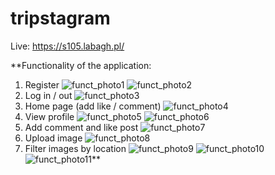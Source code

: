 # tripstagram

Live: https://s105.labagh.pl/

**Functionality of the application:
1. Register
![funct_photo1](https://user-images.githubusercontent.com/56201394/123761896-8a458900-d8c2-11eb-9e35-80fa4fc1e993.png)
![funct_photo2](https://user-images.githubusercontent.com/56201394/123761902-8c0f4c80-d8c2-11eb-9cd4-1d30d8ff2264.png)
2. Log in / out
![funct_photo3](https://user-images.githubusercontent.com/56201394/123761906-8d407980-d8c2-11eb-9d58-b6d84476464f.png)
3. Home page (add like / comment)
![funct_photo4](https://user-images.githubusercontent.com/56201394/123761909-8e71a680-d8c2-11eb-9582-6ded833ac81a.png)
4. View profile
![funct_photo5](https://user-images.githubusercontent.com/56201394/123761916-8fa2d380-d8c2-11eb-8bb1-f436f16d5b38.png)
![funct_photo6](https://user-images.githubusercontent.com/56201394/123761921-90d40080-d8c2-11eb-8811-941c9945a07d.png)
5. Add comment and like post
![funct_photo7](https://user-images.githubusercontent.com/56201394/123761926-92052d80-d8c2-11eb-92f0-4c201ea7ecde.png)
6. Upload image
![funct_photo8](https://user-images.githubusercontent.com/56201394/123761934-93cef100-d8c2-11eb-8d6b-35abe4f0391b.png)
7. Filter images by location
![funct_photo9](https://user-images.githubusercontent.com/56201394/123761941-95001e00-d8c2-11eb-9a48-bd2516cae150.png)
![funct_photo10](https://user-images.githubusercontent.com/56201394/123761945-96314b00-d8c2-11eb-99db-bf221fa6ed74.png)
![funct_photo11](https://user-images.githubusercontent.com/56201394/123761955-97fb0e80-d8c2-11eb-9bef-003e77dbb7f2.png)**
